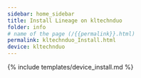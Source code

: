 ```yaml
---
sidebar: home_sidebar
title: Install Lineage on kltechnduo
folder: info
# name of the page (/{{permalink}}.html)
permalink: kltechnduo_Install.html
device: kltechnduo
---
```

{% include templates/device_install.md %}
